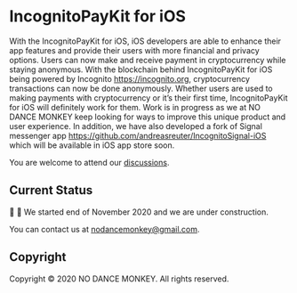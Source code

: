 # IncognitoPayKit for iOS
With the IncognitoPayKit for iOS, iOS developers are able to enhance their app features and provide their users with more financial and privacy options. Users can now make and receive payment in cryptocurrency while staying anonymous.  With the blockchain behind IncognitoPayKit for iOS being powered by Incognito https://incognito.org, cryptocurrency transactions can now be done anonymously. Whether users are used to making payments with cryptocurrency or it’s their first time, IncognitoPayKit for iOS will definitely work for them. Work is in progress as we at NO DANCE MONKEY keep looking for ways to improve this unique product and user experience. In addition, we have also developed a fork of Signal messenger app https://github.com/andreasreuter/IncognitoSignal-iOS which will be available in iOS app store soon.

You are welcome to attend our [discussions](https://we.incognito.org/t/integrate-incognito-into-signal-poc/7412/).

## Current Status
:construction_worker: :construction: We started end of November 2020 and we are under construction.

You can contact us at [nodancemonkey@gmail.com](mailto:nodancemonkey@gmail.com?subject=[IncognitoPayKit%20Questions]).

## Copyright
Copyright © 2020 NO DANCE MONKEY. All rights reserved.
